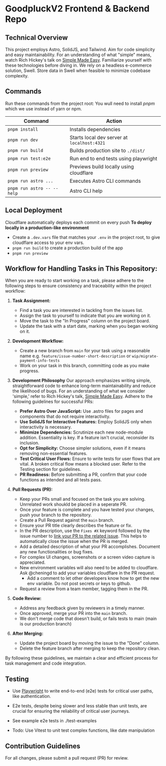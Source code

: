 # GoodpluckV2 Frontend & Backend Repo

## Technical Overview

This project employs Astro, SolidJS, and Tailwind. Aim for code simplicity and easy maintainability. For an understanding of what "simple" means, watch Rich Hickey's talk on [Simple Made Easy](https://www.infoq.com/presentations/Simple-Made-Easy/). Familiarize yourself with these technologies before diving in. We rely on a headless e-commerce solution, Swell. Store data in Swell when feasible to minimize codebase complexity.

## Commands

Run these commands from the project root: You wull need to install _pnpm_ which we use instead of yarn or npm.

| Command                    | Action                                      |
| -------------------------- | ------------------------------------------- |
| `pnpm install`             | Installs dependencies                       |
| `pnpm run dev`             | Starts local dev server at `localhost:4321` |
| `pnpm run build`           | Builds production site to `./dist/`         |
| `pnpm run test:e2e`        | Run end to end tests using playwright       |
| `pnpm run preview`         | Previews build locally using cloudflare     |
| `pnpm run astro ...`       | Executes Astro CLI commands                 |
| `pnpm run astro -- --help` | Astro CLI help                              |

## Local Deployment

Cloudflare automatically deploys each commit on every push
**To deploy locally in a production-like environment**

- Create a `.dev.vars` file that matches your `.env` in the project root, to give cloudflare access to your env vars.
- `pnpm run build` to create a production build of the app
- `pnpm run preview`

## Workflow for Handling Tasks in This Repository:

When you are ready to start working on a task, please adhere to the following steps to ensure consistency and traceability within the project workflow:

1. **Task Assignment:**

   - Find a task you are interested in tackling from the issues list.
   - Assign the task to yourself to indicate that you are working on it.
   - Move the task to the "In Progress" column on the project board.
   - Update the task with a start date, marking when you began working on it.

2. **Development Workflow:**

   - Create a new branch from `main` for your task using a reasonable name e.g. `feature/issue-number-short-description` or `wip/migrate-payment-info-tests`
   - Work on your task in this branch, committing code as you make progress.

3. **Development Philosophy**
   Our approach emphasizes writing simple, straightforward code to enhance long-term maintainability and reduce the likelihood of bugs. For an understanding of what we consider 'simple,' refer to Rich Hickey's talk, [Simple Made Easy](https://www.infoq.com/presentations/Simple-Made-Easy/). Adhere to the following guidelines for successful PRs:

   - **Prefer Astro Over JavaScript:** Use .astro files for pages and components that do not require interactivity.
   - **Use SolidJS for Interactive Features:** Employ SolidJS only when interactivity is necessary.
   - **Minimize Dependencies:** Scrutinize each new node-module addition. Essentiality is key. If a feature isn't crucial, reconsider its inclusion.
   - **Opt for Simplicity:** Choose simpler solutions, even if it means removing non-essential features.
   - **Test Critical User Flows:** Ensure to write tests for user flows that are vital. A broken critical flow means a blocked user. Refer to the Testing section for guidelines.
   - **PR Readiness:** Before submitting a PR, confirm that your code functions as intended and all tests pass.

4. **Pull Requests (PR):**

   - Keep your PRs small and focused on the task you are solving. Unrrelated work shoukld be placed in a seperate PR.
   - Once your feature is complete and you have tested your changes, push your branch to the repository.
   - Create a Pull Request against the `main` branch.
   - Ensure your PR title clearly describes the feature or fix.
   - In the PR description, use the `Fixes #X` keyword followed by the issue number to [link your PR to the related issue](https://github.blog/2013-01-22-closing-issues-via-commit-messages/). This helps to automatically close the issue when the PR is merged.
   - Add a detailed description of what your PR accomplishes. Document any new functionalities or bug fixes.
   - For complex UI changes, screenshots or a screen video capture is appreciated.
   - New environment variables will also need to be added to cloudflare. Ask @cheningd to add your variables cloudflare in the PR request.
     - Add a comment to let other developers know how to get the new env variable. Do not post secrets or keys to github.
   - Request a review from a team member, tagging them in the PR.

5. **Code Review:**

   - Address any feedback given by reviewers in a timely manner.
   - Once approved, merge your PR into the `main` branch.
   - We don't merge code that doesn't build, or fails tests to main (main is our production branch)

6. **After Merging:**
   - Update the project board by moving the issue to the "Done" column.
   - Delete the feature branch after merging to keep the repository clean.

By following these guidelines, we maintain a clear and efficient process for task management and code integration.

## Testing

- Use [Playwright](https://playwright.dev/docs/running-tests) to write end-to-end (e2e) tests for critical user paths, like authentication.
- E2e tests, despite being slower and less stable than unit tests, are crucial for ensuring the reliability of critical user journeys.
- See example e2e tests in ./test-examples

- Todo: Use Vitest to unit test complex functions, like date manipulation

## Contribution Guidelines

For all changes, please submit a pull request (PR) for review.
